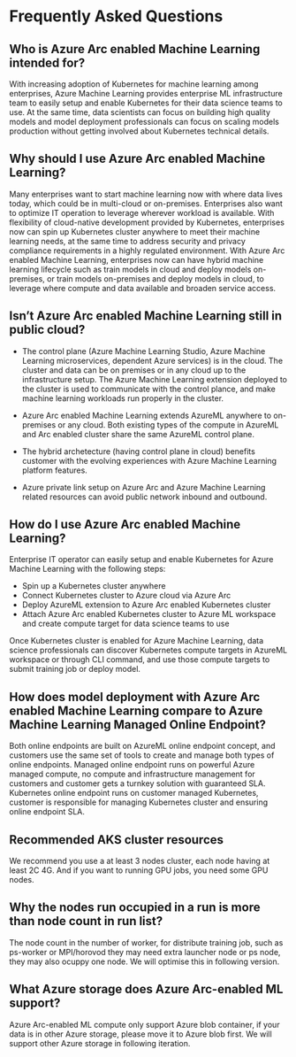 
# Frequently Asked Questions 

## Who is Azure Arc enabled Machine Learning intended for?

With increasing adoption of Kubernetes for machine learning among enterprises, Azure Machine Learning provides enterprise ML infrastructure team to easily setup and enable Kubernetes for their data science teams to use. At the same time, data scientists can focus on building high quality models and model deployment professionals can focus on scaling models production without getting involved about Kubernetes technical details. 

## Why should I use Azure Arc enabled Machine Learning?

Many enterprises want to start machine learning now with where data lives today, which could be in multi-cloud or on-premises. Enterprises also want to optimize IT operation to leverage wherever workload is available. With flexibility of cloud-native development provided by Kubernetes, enterprises now can spin up Kubernetes cluster anywhere to meet their machine learning needs, at the same time to address security and privacy compliance requirements in a highly regulated environment. With Azure Arc enabled Machine Learning, enterprises now can have hybrid machine learning lifecycle such as train models in cloud and deploy models on-premises, or train models on-premises and deploy models in cloud, to leverage where compute and data available and broaden service access.

## Isn’t Azure Arc enabled Machine Learning still in public cloud?

* The control plane (Azure Machine Learning Studio, Azure Machine Learning microservices, dependent Azure services) is in the cloud. The cluster and data can be on premises or in any cloud up to the infrastructure setup. The Azure Machine Learning extension deployed to the cluster is used to communicate with the control plance, and make machine learning workloads run properly in the cluster.

* Azure Arc enabled Machine Learning extends AzureML anywhere to on-premises or any cloud. Both existing types of the compute in AzureML and Arc enabled cluster share the same AzureML control plane.

* The hybrid archetecture (having control plane in cloud) benefits customer with the evolving experiences with Azure Machine Learning platform features.

* Azure private link setup on Azure Arc and Azure Machine Learning related resources can avoid public network inbound and outbound.

## How do I use Azure Arc enabled Machine Learning?

Enterprise IT operator can easily setup and enable Kubernetes for Azure Machine Learning with the following steps:

* Spin up a Kubernetes cluster anywhere
* Connect Kubernetes cluster to Azure cloud via Azure Arc
* Deploy AzureML extension to Azure Arc enabled Kubernetes cluster
* Attach Azure Arc enabled Kubernetes cluster to Azure ML workspace and create compute target for data science teams to use

Once Kubernetes cluster is enabled for Azure Machine Learning, data science professionals can discover Kubernetes compute targets in AzureML workspace or through CLI command, and use those compute targets to submit training job or deploy model.

## How does model deployment with Azure Arc enabled Machine Learning compare to Azure Machine Learning Managed Online Endpoint?

Both online endpoints are built on AzureML online endpoint concept, and customers use the same set of tools to create and manage both types of online endpoints. Managed online endpoint runs on powerful Azure managed compute, no compute and infrastructure management for customers and customer gets a turnkey solution with guaranteed SLA. Kubernetes online endpoint runs on customer managed Kubernetes, customer is responsible for managing Kubernetes cluster and ensuring online endpoint SLA. 


## Recommended AKS cluster resources

We recommend you use a at least 3 nodes cluster, each node having at least 2C 4G. And if you want to running GPU jobs, you need some GPU nodes.

## Why the nodes run occupied in a run is more than node count in run list?

The node count in the number of worker, for distribute training job, such as ps-worker or MPI/horovod they may need extra launcher node or ps node, they may also ocuppy one node. We will optimise this in following version.

## What Azure storage does Azure Arc-enabled ML support?

Azure Arc-enabled ML compute only support Azure blob container, if your data is in other Azure storage, please move it to Azure blob first. We will support other Azure storage in following iteration.
